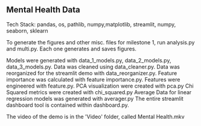 ## Mental Health Data


Tech Stack: pandas, os, pathlib, numpy,matplotlib, streamlit, numpy, seaborn, sklearn

To generate the figures and other misc. files for milestone 1, run analysis.py and multi.py.
Each one generates and saves figures.

Models were generated with data_1_models.py, data_2_models.py, data_3_models.py.
Data was cleaned using data_cleaner.py.
Data was reorganized for the streamlit demo with data_reorganizer.py.
Feature importance was calculated with feature importance.py.
Features were engineered with feature.py.
PCA visualization were created with pca.py
Chi Squared metrics were created with chi_squared.py
Average Data for linear regression models was generated with averager.py
The entire streamlit dashboard tool is contained within dashboard.py.

The video of the demo is in the 'Video' folder, called Mental Health.mkv
